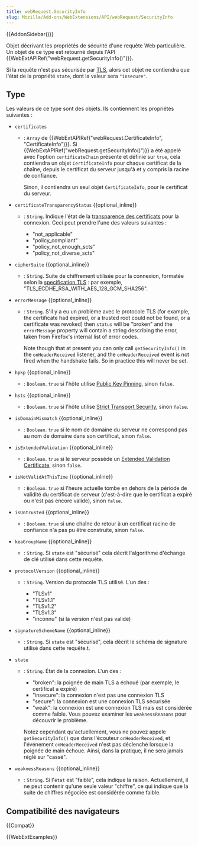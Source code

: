 ```yaml
---
title: webRequest.SecurityInfo
slug: Mozilla/Add-ons/WebExtensions/API/webRequest/SecurityInfo
---
```


{{AddonSidebar()}}

Objet décrivant les propriétés de sécurité d'une requête Web particulière. Un objet de ce type est retourné depuis l'API {{WebExtAPIRef("webRequest.getSecurityInfo()")}}.

Si la requête n'est pas sécurisée par [TLS](/fr/docs/Glossaire/TLS), alors cet objet ne contiendra que l'état de la propriété `state`, dont la valeur sera `"insecure"`.

## Type

Les valeurs de ce type sont des objets. Ils contiennent les propriétés suivantes :

- `certificates`

  - : `Array` de {{WebExtAPIRef("webRequest.CertificateInfo", "CertificateInfo")}}. Si {{WebExtAPIRef("webRequest.getSecurityInfo()")}} a été appelé avec l'option `certificateChain` présente et définie sur `true`, cela contiendra un objet `CertificateInfo` pour chaque certificat de la chaîne, depuis le certificat du serveur jusqu'à et y compris la racine de confiance.

    Sinon, il contiendra un seul objet `CertificateInfo`, pour le certificat du serveur.

- `certificateTransparencyStatus` {{optional_inline}}

  - : `String`. Indique l'état de la [transparence des certificats](https://www.certificate-transparency.org/) pour la connexion. Ceci peut prendre l'une des valeurs suivantes :

    - "not_applicable"
    - "policy_compliant"
    - "policy_not_enough_scts"
    - "policy_not_diverse_scts"

- `cipherSuite` {{optional_inline}}
  - : `String`. Suite de chiffrement utilisée pour la connexion, formatée selon la [specification TLS](https://tools.ietf.org/html/rfc5246#appendix-A.5) : par exemple, "TLS_ECDHE_RSA_WITH_AES_128_GCM_SHA256".
- `errorMessage` {{optional_inline}}

  - : `String`. S'il y a eu un problème avec le protocole TLS (for example, the certificate had expired, or a trusted root could not be found, or a certificate was revoked) then `status` will be "broken" and the `errorMessage` property will contain a string describing the error, taken from Firefox's internal list of error codes.

    Note though that at present you can only call `getSecurityInfo()` in the `onHeaderReceived` listener, and the `onHeaderReceived` event is not fired when the handshake fails. So in practice this will never be set.

- `hpkp` {{optional_inline}}
  - : `Boolean`. `true` si l'hôte utilise [Public Key Pinning](/fr/docs/Web/Security/Public_Key_Pinning), sinon `false`.
- `hsts` {{optional_inline}}
  - : `Boolean`. `true` si l'hôte utilise [Strict Transport Security](/fr/docs/Sécurité/HTTP_Strict_Transport_Security), sinon `false`.
- `isDomainMismatch` {{optional_inline}}
  - : `Boolean`. `true` si le nom de domaine du serveur ne correspond pas au nom de domaine dans son certificat, sinon `false`.
- `isExtendedValidation` {{optional_inline}}
  - : `Boolean`. `true` si le serveur possède un [Extended Validation Certificate](https://en.wikipedia.org/wiki/Extended_Validation_Certificate), sinon `false`.
- `isNotValidAtThisTime` {{optional_inline}}
  - : `Boolean`. `true` si l'heure actuelle tombe en dehors de la période de validité du certificat de serveur (c'est-à-dire que le certificat a expiré ou n'est pas encore valide), sinon `false`.
- `isUntrusted` {{optional_inline}}
  - : `Boolean`. `true` si une chaîne de retour à un certificat racine de confiance n'a pas pu être construite, sinon `false`.
- `keaGroupName` {{optional_inline}}
  - : `String`. Si `state` est "sécurisé" cela décrit l'algorithme d'échange de clé utilisé dans cette requête.
- `protocolVersion` {{optional_inline}}

  - : `String`. Version du protocole TLS utilisé. L'un des :

    - "TLSv1"
    - "TLSv1.1"
    - "TLSv1.2"
    - "TLSv1.3"
    - "inconnu" (si la version n'est pas valide)

- `signatureSchemeName` {{optional_inline}}
  - : `String`. Si `state` est "sécurisé", cela décrit le schéma de signature utilisé dans cette requête.t.
- `state`

  - : `String`. État de la connexion. L'un des :

    - "broken": la poignée de main TLS a échoué (par exemple, le certificat a expiré)
    - "insecure": la connexion n'est pas une connexion TLS
    - "secure": la connexion est une connexion TLS sécurisée
    - "weak": la connexion est une connexion TLS mais est considérée comme faible. Vous pouvez examiner les `weaknessReasons` pour découvrir le problème.

    Notez cependant qu'actuellement, vous ne pouvez appele `getSecurityInfo()` que dans l'écouteur `onHeaderReceived`, et l'événement `onHeaderReceived` n'est pas déclenché lorsque la poignée de main échoue. Ainsi, dans la pratique, il ne sera jamais réglé sur "cassé".

- `weaknessReasons` {{optional_inline}}
  - : `String`. Si l'`état` est "faible", cela indique la raison. Actuellement, il ne peut contenir qu'une seule valeur "chiffre", ce qui indique que la suite de chiffres négociée est considérée comme faible.

## Compatibilité des navigateurs

{{Compat}}

{{WebExtExamples}}
